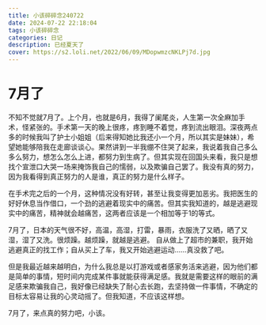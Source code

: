 ```yaml
---
title: 小该碎碎念240722
date: 2024-07-22 22:18:04
tags: 小该碎碎念
categories: 日记
description: 已经夏天了
cover: https://s2.loli.net/2022/06/09/MDopwmzcNKLPj7d.jpg
---
```


# 7月了
不知不觉就7月了。上个月，也就是6月，我得了阑尾炎，人生第一次全麻加手术，怪紧张的。手术第一天的晚上很疼，疼到睡不着觉，疼到流出眼泪。深夜两点多的时候我叫了护士小姐姐（后来得知她比我还小一个月，所以其实是妹妹），希望她能够陪我在走廊谈谈心。果然讲到一半我绷不住哭了起来，我说着我自己多么多么努力，想怎么怎么上进，都努力到生病了。但其实现在回国头来看，我只是想找个宣泄口大哭一场来掩饰我自己的懦弱，以及欺骗自己罢了。我没有真的努力，因为我看得到真正努力的人是谁，真正的努力是什么样子。

在手术完之后的一个月，这种情况没有好转，甚至让我变得更加恶劣。我把医生的好好休息当作借口，一个劲的逃避着现实中的痛苦。但其实我知道的，越是逃避现实中的痛苦，精神就会越痛苦，这两者应该是一个相加等于1的等式。

7月了，日本的天气很不好，高温，高湿，打雷，暴雨，衣服洗了又晒，晒了又湿，湿了又洗。很烦躁。越烦躁，就越是逃避。
自从做上了超市的兼职，我开始逃避真正的找工作；自从买上了车，我又开始逃避运动……真没救了吧。

但是我最近越来越明白，为什么我总是以打游戏或者感家务活来逃避，因为他们都是简单的事情，短时间内完成某件事就能获得满足感。我就是需要这样的眼前的满足感来欺骗我自己，我好像已经缺失了耐心去长跑，去坚持做一件事情，不确定的目标太容易让我的心灵动摇了。但我知道，不应该这样想。

7月了，来点真的努力吧，小该。
